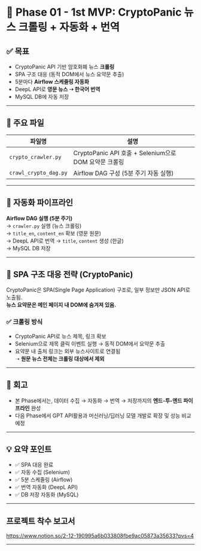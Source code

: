 # 🚀 Phase 01 - 1st MVP: CryptoPanic 뉴스 크롤링 + 자동화 + 번역

## ✅ 목표
- CryptoPanic API 기반 암호화폐 뉴스 **크롤링**
- SPA 구조 대응 (동적 DOM에서 뉴스 요약문 추출)
- 5분마다 **Airflow 스케줄링 자동화**
- DeepL API로 **영문 뉴스 ➝ 한국어 번역**
- MySQL DB에 자동 저장

---

## 📂 주요 파일

| 파일명 | 설명 |
|--------|------|
| `crypto_crawler.py` | CryptoPanic API 호출 + Selenium으로 DOM 요약문 크롤링 |
| `crawl_crypto_dag.py` | Airflow DAG 구성 (5분 주기 자동 실행) |

---

## 🔁 자동화 파이프라인

**Airflow DAG 실행 (5분 주기)**  
→ `crawler.py` 실행 (뉴스 크롤링)  
→ `title_en`, `content_en` 확보 (영문 원문)  
→ DeepL API로 번역 → `title`, `content` 생성 (한글)  
→ MySQL DB 저장

---

## 🔬 SPA 구조 대응 전략 (CryptoPanic)

CryptoPanic은 SPA(Single Page Application) 구조로,
일부 정보만 JSON API로 노출됨.  
**뉴스 요약문은 메인 페이지 내 DOM에 숨겨져 있음.**

### ✅ 크롤링 방식
- CryptoPanic API로 뉴스 제목, 링크 확보
- Selenium으로 제목 클릭 이벤트 실행 → 동적 DOM에서 요약문 추출
- 요약문 내 출처 링크는 외부 뉴스사이트로 연결됨  
  ➝ **원문 뉴스 전체는 크롤링 대상에서 제외**

---

## 💭 회고

- 본 Phase에서는, 
  데이터 수집 → 자동화 → 번역 → 저장까지의 **엔드-투-엔드 파이프라인** 완성
- 다음 Phase에서 GPT API활용과 머신러닝/딥러닝 모델 개발로 확장 및 성능 비교 예정

---

## 💡 요약 포인트
- ✅ SPA 대응 완료
- ✅ 자동 수집 (Selenium)
- ✅ 5분 스케줄링 (Airflow)
- ✅ 번역 자동화 (DeepL API)
- ✅ DB 저장 자동화 (MySQL)

---

## 프로젝트 착수 보고서
https://www.notion.so/2-12-190995a6b033808fbe9ac05873a35633?pvs=4

---
